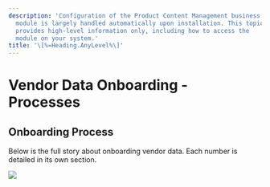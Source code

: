 ```yaml
---
description: 'Configuration of the Product Content Management business
  module is largely handled automatically upon installation. This topic
  provides high-level information only, including how to access the
  module on your system.'
title: '\[%=Heading.AnyLevel%\]'
---
```


Vendor Data Onboarding - Processes
==================================

Onboarding Process
------------------

Below is the full story about onboarding vendor data. Each number is
detailed in its own section.

![](../../../Resources/Images/Solution%20Enablement/PMDM/PMDM%20For%20Retail/OnboardingProcess.png)
